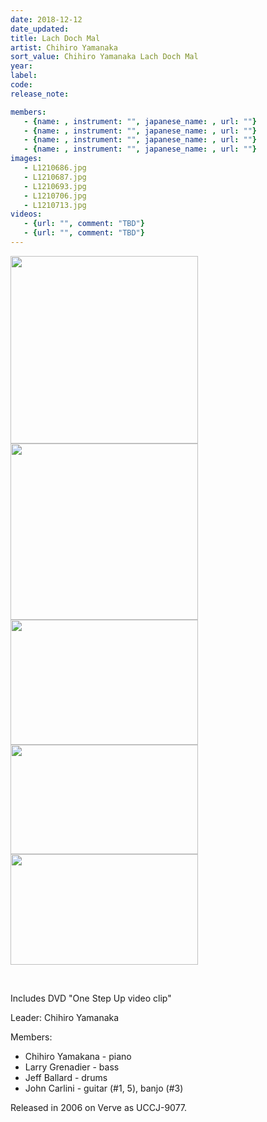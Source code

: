 ```yaml
---
date: 2018-12-12
date_updated: 
title: Lach Doch Mal
artist: Chihiro Yamanaka
sort_value: Chihiro Yamanaka Lach Doch Mal
year: 
label: 
code: 
release_note: 

members:
   - {name: , instrument: "", japanese_name: , url: ""}
   - {name: , instrument: "", japanese_name: , url: ""}
   - {name: , instrument: "", japanese_name: , url: ""}
   - {name: , instrument: "", japanese_name: , url: ""}
images: 
   - L1210686.jpg
   - L1210687.jpg
   - L1210693.jpg
   - L1210706.jpg
   - L1210713.jpg
videos: 
   - {url: "", comment: "TBD"}
   - {url: "", comment: "TBD"}
---
```

<a href="http://www.jjazzist.com/wp-content/uploads/2018/08/L1210686.jpg"><img class="alignnone size-medium wp-image-3268" src="http://www.jjazzist.com/wp-content/uploads/2018/08/L1210686-300x300.jpg" alt="" width="300" height="300" /></a> <a href="http://www.jjazzist.com/wp-content/uploads/2018/08/L1210687.jpg"><img class="alignnone size-medium wp-image-3269" src="http://www.jjazzist.com/wp-content/uploads/2018/08/L1210687-300x282.jpg" alt="" width="300" height="282" /></a> <a href="http://www.jjazzist.com/wp-content/uploads/2018/08/L1210693.jpg"><img class="alignnone size-medium wp-image-3270" src="http://www.jjazzist.com/wp-content/uploads/2018/08/L1210693-300x200.jpg" alt="" width="300" height="200" /></a> <a href="http://www.jjazzist.com/wp-content/uploads/2018/08/L1210706.jpg"><img class="alignnone size-medium wp-image-3271" src="http://www.jjazzist.com/wp-content/uploads/2018/08/L1210706-300x175.jpg" alt="" width="300" height="175" /></a> <a href="http://www.jjazzist.com/wp-content/uploads/2018/08/L1210713.jpg"><img class="alignnone size-medium wp-image-3272" src="http://www.jjazzist.com/wp-content/uploads/2018/08/L1210713-300x177.jpg" alt="" width="300" height="177" /></a>

&nbsp;

Includes DVD "One Step Up video clip"

Leader: Chihiro Yamanaka

Members:
<ul>
 	<li>Chihiro Yamakana - piano</li>
 	<li>Larry Grenadier - bass</li>
 	<li>Jeff Ballard - drums</li>
 	<li>John Carlini - guitar (#1, 5), banjo (#3)</li>
</ul>
Released in 2006 on Verve as UCCJ-9077.
